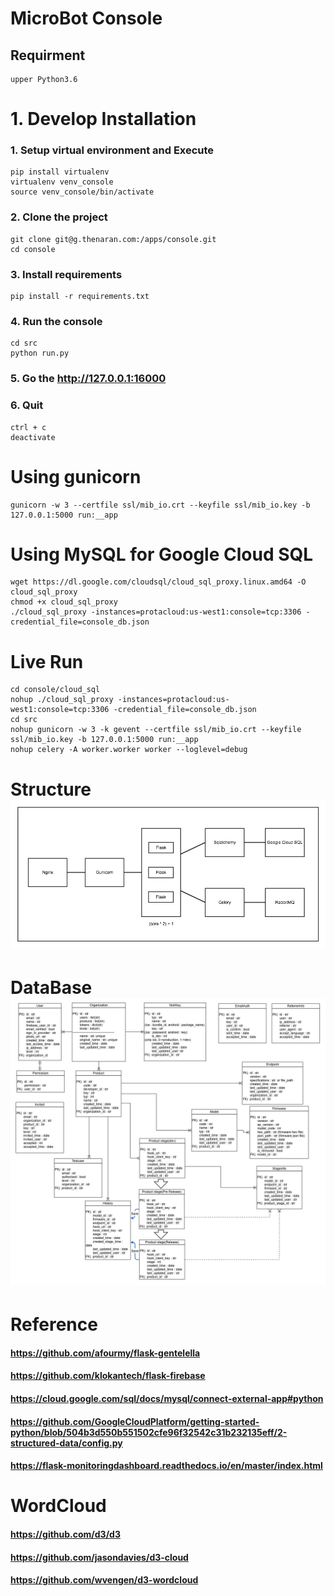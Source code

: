 # MicroBot Console

## Requirment
    upper Python3.6

# 1. Develop Installation

### 1. Setup virtual environment and Execute
    pip install virtualenv
    virtualenv venv_console
    source venv_console/bin/activate

### 2. Clone the project
    git clone git@g.thenaran.com:/apps/console.git
    cd console

### 3. Install requirements
    pip install -r requirements.txt

### 4. Run the console
    cd src
    python run.py

### 5. Go the http://127.0.0.1:16000

### 6. Quit
    ctrl + c
    deactivate


# Using gunicorn
    gunicorn -w 3 --certfile ssl/mib_io.crt --keyfile ssl/mib_io.key -b 127.0.0.1:5000 run:__app


# Using MySQL for Google Cloud SQL
    wget https://dl.google.com/cloudsql/cloud_sql_proxy.linux.amd64 -O cloud_sql_proxy
    chmod +x cloud_sql_proxy
    ./cloud_sql_proxy -instances=protacloud:us-west1:console=tcp:3306 -credential_file=console_db.json


# Live Run
    cd console/cloud_sql
    nohup ./cloud_sql_proxy -instances=protacloud:us-west1:console=tcp:3306 -credential_file=console_db.json
    cd src
    nohup gunicorn -w 3 -k gevent --certfile ssl/mib_io.crt --keyfile ssl/mib_io.key -b 127.0.0.1:5000 run:__app
    nohup celery -A worker.worker worker --loglevel=debug


# Structure![](res/cs_struct_180906.png)


# DataBase![](res/cs_db181227.png)


# Reference

#### https://github.com/afourmy/flask-gentelella
#### https://github.com/klokantech/flask-firebase
#### https://cloud.google.com/sql/docs/mysql/connect-external-app#python
#### https://github.com/GoogleCloudPlatform/getting-started-python/blob/504b3d550b551502cfe96f32542c31b232135eff/2-structured-data/config.py
#### https://flask-monitoringdashboard.readthedocs.io/en/master/index.html


# WordCloud

#### https://github.com/d3/d3
#### https://github.com/jasondavies/d3-cloud
#### https://github.com/wvengen/d3-wordcloud

